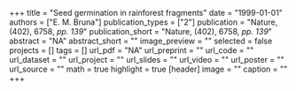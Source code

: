 +++
title = "Seed germination in rainforest fragments"
date = "1999-01-01"
authors = ["E. M. Bruna"]
publication_types = ["2"]
publication = "Nature, (402), 6758, _pp. 139_"
publication_short = "Nature, (402), 6758, _pp. 139_"
abstract = "NA"
abstract_short = ""
image_preview = ""
selected = false
projects = []
tags = []
url_pdf = "NA"
url_preprint = ""
url_code = ""
url_dataset = ""
url_project = ""
url_slides = ""
url_video = ""
url_poster = ""
url_source = ""
math = true
highlight = true
[header]
image = ""
caption = ""
+++
